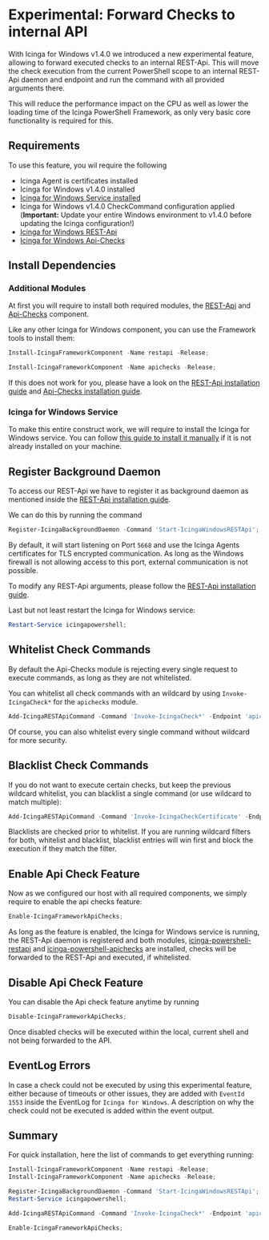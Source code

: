 # Experimental: Forward Checks to internal API

With Icinga for Windows v1.4.0 we introduced a new experimental feature, allowing to forward executed checks to an internal REST-Api. This will move the check execution from the current PowerShell scope to an internal REST-Api daemon and endpoint and run the command with all provided arguments there.

This will reduce the performance impact on the CPU as well as lower the loading time of the Icinga PowerShell Framework, as only very basic core functionality is required for this.

## Requirements

To use this feature, you wil require the following

* Icinga Agent is certificates installed
* Icinga for Windows v1.4.0 installed
* [Icinga for Windows Service installed](https://icinga.com/docs/icinga-for-windows/latest/doc/service/01-Install-Service/)
* Icinga for Windows v1.4.0 CheckCommand configuration applied (**Important:** Update your entire Windows environment to v1.4.0 before updating the Icinga configuration!)
* [Icinga for Windows REST-Api](https://icinga.com/docs/icinga-for-windows/latest/restapi/doc/01-Introduction/)
* [Icinga for Windows Api-Checks](https://github.com/Icinga/icinga-powershell-apichecks/blob/master/doc/01-Introduction.md)

## Install Dependencies

### Additional Modules

At first you will require to install both required modules, the [REST-Api](https://icinga.com/docs/icinga-for-windows/latest/restapi/doc/01-Introduction/) and [Api-Checks](https://github.com/Icinga/icinga-powershell-apichecks/blob/master/doc/01-Introduction.md) component.

Like any other Icinga for Windows component, you can use the Framework tools to install them:

```powershell
Install-IcingaFrameworkComponent -Name restapi -Release;
```

```powershell
Install-IcingaFrameworkComponent -Name apichecks -Release;
```

If this does not work for you, please have a look on the [REST-Api installation guide](https://icinga.com/docs/icinga-for-windows/latest/restapi/doc/02-Installation/) and [Api-Checks installation guide](https://github.com/Icinga/icinga-powershell-apichecks/blob/master/doc/02-Installation.md).

### Icinga for Windows Service

To make this entire construct work, we will require to install the Icinga for Windows service. You can follow [this guide to install it manually](https://icinga.com/docs/icinga-for-windows/latest/doc/service/01-Install-Service/) if it is not already installed on your machine.

## Register Background Daemon

To access our REST-Api we have to register it as background daemon as mentioned inside the [REST-Api installation guide](https://icinga.com/docs/icinga-for-windows/latest/restapi/doc/02-Installation/#daemon-registration).

We can do this by running the command

```powershell
Register-IcingaBackgroundDaemon -Command 'Start-IcingaWindowsRESTApi';
```

By default, it will start listening on Port `5668` and use the Icinga Agents certificates for TLS encrypted communication. As long as the Windows firewall is not allowing access to this port, external communication is not possible.

To modify any REST-Api arguments, please follow the [REST-Api installation guide](https://icinga.com/docs/icinga-for-windows/latest/restapi/doc/02-Installation/#daemon-registration).

Last but not least restart the Icinga for Windows service:

```powershell
Restart-Service icingapowershell;
```

## Whitelist Check Commands

By default the Api-Checks module is rejecting every single request to execute commands, as long as they are not whitelisted.

You can whitelist all check commands with an wildcard by using `Invoke-IcingaCheck*` for the `apichecks` module.

```powershell
Add-IcingaRESTApiCommand -Command 'Invoke-IcingaCheck*' -Endpoint 'apichecks';
```

Of course, you can also whitelist every single command without wildcard for more security.

## Blacklist Check Commands

If you do not want to execute certain checks, but keep the previous wildcard whitelist, you can blacklist a single command (or use wildcard to match multiple):

```powershell
Add-IcingaRESTApiCommand -Command 'Invoke-IcingaCheckCertificate' -Endpoint 'apichecks' -Blacklist;
```

Blacklists are checked prior to whitelist. If you are running wildcard filters for both, whitelist and blacklist, blacklist entries will win first and block the execution if they match the filter.

## Enable Api Check Feature

Now as we configured our host with all required components, we simply require to enable the api checks feature:

```powershell
Enable-IcingaFrameworkApiChecks;
```

As long as the feature is enabled, the Icinga for Windows service is running, the REST-Api daemon is registered and both modules, [icinga-powershell-restapi](https://icinga.com/docs/icinga-for-windows/latest/restapi/doc/01-Introduction/) and [icinga-powershell-apichecks](https://github.com/Icinga/icinga-powershell-apichecks/blob/master/doc/01-Introduction.md) are installed, checks will be forwarded to the REST-Api and executed, if whitelisted.

## Disable Api Check Feature

You can disable the Api check feature anytime by running

```powershell
Disable-IcingaFrameworkApiChecks;
```

Once disabled checks will be executed within the local, current shell and not being forwarded to the API.

## EventLog Errors

In case a check could not be executed by using this experimental feature, either because of timeouts or other issues, they are added with `EventId 1553` inside the EventLog for `Icinga for Windows`. A description on why the check could not be executed is added within the event output.

## Summary

For quick installation, here the list of commands to get everything running:

```powershell
Install-IcingaFrameworkComponent -Name restapi -Release;
Install-IcingaFrameworkComponent -Name apichecks -Release;

Register-IcingaBackgroundDaemon -Command 'Start-IcingaWindowsRESTApi';
Restart-Service icingapowershell;

Add-IcingaRESTApiCommand -Command 'Invoke-IcingaCheck*' -Endpoint 'apichecks';

Enable-IcingaFrameworkApiChecks;
```
